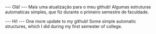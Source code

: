 --- Olá! ---
Mais uma atualização para o meu github!
Algumas estruturas automaticas simples, que fiz durante o primeiro semestre de faculdade.

--- Hi! ---
One more update to my github!
Some simple automatic structures, which I did during my first semester of college.